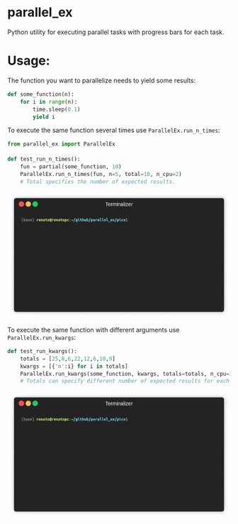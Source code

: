 # parallel_ex
Python utility for executing parallel tasks with progress bars for each task.

# Usage:
The function you want to parallelize needs to yield some results:
```python
def some_function(n):
    for i in range(n):
        time.sleep(0.1)
        yield i
```

To execute the same function several times use `ParallelEx.run_n_times`:
```python
from parallel_ex import ParallelEx

def test_run_n_times():
    fun = partial(some_function, 10)
    ParallelEx.run_n_times(fun, n=5, total=10, n_cpu=2)
    # Total specifies the number of expected results.
```

![](pics/run_n_times.gif)

To execute the same function with different arguments use `ParallelEx.run_kwargs`:
```python
def test_run_kwargs():
    totals = [25,8,6,22,12,6,10,9]
    kwargs = [{'n':i} for i in totals]
    ParallelEx.run_kwargs(some_function, kwargs, totals=totals, n_cpu=3)
    # Totals can specify different number of expected results for each execution.
```

![](pics/run_kwargs.gif)
